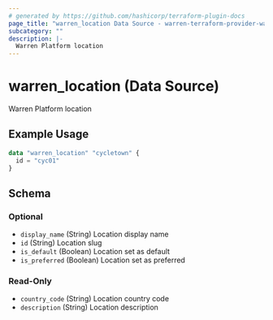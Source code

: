 ```yaml
---
# generated by https://github.com/hashicorp/terraform-plugin-docs
page_title: "warren_location Data Source - warren-terraform-provider-warren"
subcategory: ""
description: |-
  Warren Platform location
---
```


# warren_location (Data Source)

Warren Platform location

## Example Usage

```terraform
data "warren_location" "cycletown" {
  id = "cyc01"
}
```

<!-- schema generated by tfplugindocs -->
## Schema

### Optional

- `display_name` (String) Location display name
- `id` (String) Location slug
- `is_default` (Boolean) Location set as default
- `is_preferred` (Boolean) Location set as preferred

### Read-Only

- `country_code` (String) Location country code
- `description` (String) Location description


